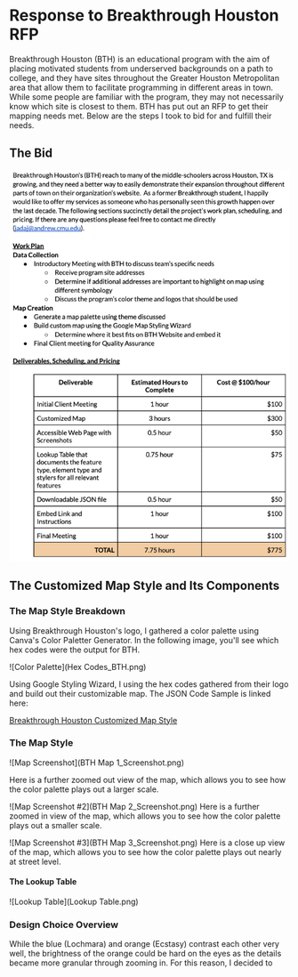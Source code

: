 # Response to Breakthrough Houston RFP

Breakthrough Houston (BTH) is an educational program with the aim of placing motivated students from underserved backgrounds on a path to college, and they have sites throughout the Greater Houston Metropolitan area that allow them to facilitate programming in different areas in town. While some people are familiar with the program, they may not necessarily know which site is closest to them. BTH has put out an RFP to get their mapping needs met. Below are the steps I took to bid for and fulfill their needs.

## The Bid
![The Bid](BTHbid.png)

## The Customized Map Style and Its Components

### The Map Style Breakdown

Using Breakthrough Houston's logo, I gathered a color palette using Canva's Color Paletter Generator. In the following image, you'll see which hex codes were the output for BTH.

![Color Palette](Hex Codes_BTH.png)

Using Google Styling Wizard, I using the hex codes gathered from their logo and build out their customizable map. The JSON Code Sample is linked here:

[Breakthrough Houston Customized Map Style](BTHmap.json)

### The Map Style

![Map Screenshot](BTH Map 1_Screenshot.png)

Here is a further zoomed out view of the map, which allows you to see how the color palette plays out a larger scale.

![Map Screenshot #2](BTH Map 2_Screenshot.png)
Here is a further zoomed in view of the map, which allows you to see how the color palette plays out a smaller scale.

![Map Screenshot #3](BTH Map 3_Screenshot.png)
Here is a close up view of the map, which allows you to see how the color palette plays out nearly at street level.

#### The Lookup Table

![Lookup Table](Lookup Table.png)

### Design Choice Overview

While the blue (Lochmara) and orange (Ecstasy) contrast each other very well, the brightness of the orange could be hard on the eyes as the details became more granular through zooming in. For this reason, I decided to
